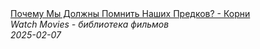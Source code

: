 <!--2025-02-07 15:36:34-->
<div class="yb">
  <a class="nodecor" href="/posts.html?filmy/pochemu_my_doljny_pomnit_nashih_predkov_-_korni">
    <img class="preview" data-videoid="iOjIZWR2cY8" src="https://i2.ytimg.com/vi/iOjIZWR2cY8/hqdefault.jpg" align="middle" alt="">
  </a>
  <div class="inlbl text">
    <a class="nodecor" href="/posts.html?filmy/pochemu_my_doljny_pomnit_nashih_predkov_-_korni">Почему Мы Должны Помнить Наших Предков? - Корни</a><br>
    <i class="smaller2">Watch Movies - библиотека фильмов</i><br>
    <i class="smaller3">2025-02-07</i>
  </div>
</div>
